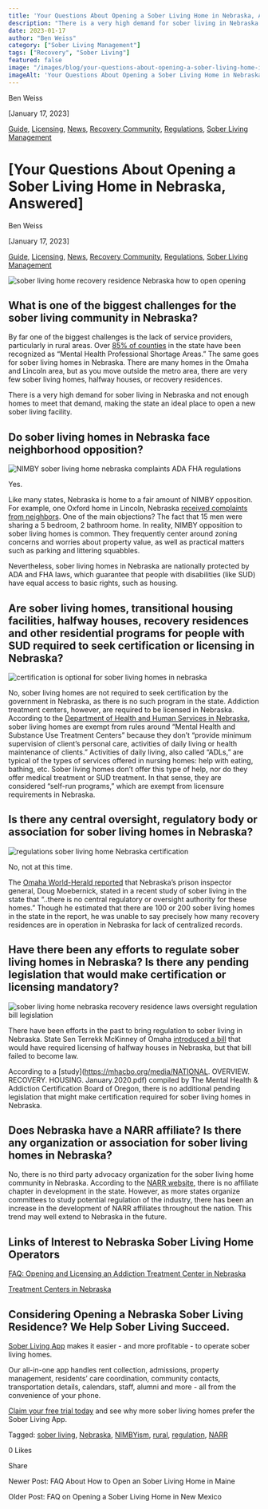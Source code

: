 ```yaml
---
title: 'Your Questions About Opening a Sober Living Home in Nebraska, Answered'
description: "There is a very high demand for sober living in Nebraska and not enough homes to meet that demand."
date: 2023-01-17
author: "Ben Weiss"
category: ["Sober Living Management"]
tags: ["Recovery", "Sober Living"]
featured: false
image: "/images/blog/your-questions-about-opening-a-sober-living-home-in-nebraska-answered/Screen_Shot_2023-01-10_at_6.05.36_PM.png"
imageAlt: 'Your Questions About Opening a Sober Living Home in Nebraska, Answered'
---
```


Ben Weiss

[January 17, 2023]

[Guide](/sober-living-app-blog/category/Guide), [Licensing](/sober-living-app-blog/category/Licensing), [News](/sober-living-app-blog/category/News), [Recovery Community](/sober-living-app-blog/category/Recovery+Community), [Regulations](/sober-living-app-blog/category/Regulations), [Sober Living Management](/sober-living-app-blog/category/Sober+Living+Management)

#  [Your Questions About Opening a Sober Living Home in Nebraska, Answered]

Ben Weiss

[January 17, 2023]

[Guide](/sober-living-app-blog/category/Guide), [Licensing](/sober-living-app-blog/category/Licensing), [News](/sober-living-app-blog/category/News), [Recovery Community](/sober-living-app-blog/category/Recovery+Community), [Regulations](/sober-living-app-blog/category/Regulations), [Sober Living Management](/sober-living-app-blog/category/Sober+Living+Management)

![sober living home recovery residence Nebraska how to open opening](/images/blog/your-questions-about-opening-a-sober-living-home-in-nebraska-answered/Screen_Shot_2023-01-10_at_4.00.50_PM.png)

## What is one of the biggest challenges for the sober living community in Nebraska? 

By far one of the biggest challenges is the lack of service providers, particularly in rural areas. Over [85% of counties](https://www.3newsnow.com/news/national/two-americas/rural-communities-lack-treatment-options-for-substance-use-disorders) in the state have been recognized as “Mental Health Professional Shortage Areas.” The same goes for sober living homes in Nebraska. There are many homes in the Omaha and Lincoln area, but as you move outside the metro area, there are very few sober living homes, halfway houses, or recovery residences. 

There is a very high demand for sober living in Nebraska and not enough homes to meet that demand, making the state an ideal place to open a new sober living facility. 

## Do sober living homes in Nebraska face neighborhood opposition? 

![NIMBY sober living home nebraska complaints ADA FHA regulations](/images/blog/your-questions-about-opening-a-sober-living-home-in-nebraska-answered/Screen_Shot_2023-01-10_at_4.00.28_PM.png)

Yes. 

Like many states, Nebraska is home to a fair amount of NIMBY opposition. For example, one Oxford home in Lincoln, Nebraska [received complaints from neighbors](https://journalstar.com/news/local/govt-and-politics/opponents-score-victory-in-complaints-over-sober-living-house-in-lincoln-with-14-residents/article_136d9e3e-f897-5538-a3e3-47049e0a5a2c.html). One of the main objections? The fact that 15 men were sharing a 5 bedroom, 2 bathroom home. In reality, NIMBY opposition to sober living homes is common. They frequently center around zoning concerns and worries about property value, as well as practical matters such as parking and littering squabbles. 

Nevertheless, sober living homes in Nebraska are nationally protected by ADA and FHA laws, which guarantee that people with disabilities (like SUD) have equal access to basic rights, such as housing. 

## Are sober living homes, transitional housing facilities, halfway houses, recovery residences and other residential programs for people with SUD required to seek certification or licensing in Nebraska?

![certification is optional for sober living homes in nebraska](/images/blog/your-questions-about-opening-a-sober-living-home-in-nebraska-answered/Screen_Shot_2023-01-10_at_6.05.36_PM.png)

No, sober living homes are not required to seek certification by the government in Nebraska, as there is no such program in the state. Addiction treatment centers, however, are required to be licensed in Nebraska. According to the [Department of Health and Human Services in Nebraska](https://dhhs.ne.gov/licensure/Pages/Mental-Health-Substance-Use-Treatment-Centers.aspx), sober living homes are exempt from rules around “Mental Health and Substance Use Treatment Centers” because they don’t “provide minimum supervision of client’s personal care, activities of daily living or health maintenance of clients.” Activities of daily living, also called “ADLs,” are typical of the types of services offered in nursing homes: help with eating, bathing, etc. Sober living homes don’t offer this type of help, nor do they offer medical treatment or SUD treatment. In that sense, they are considered “self-run programs,” which are exempt from licensure requirements in Nebraska. 

## Is there any central oversight, regulatory body or association for sober living homes in Nebraska? 

![regulations sober living home Nebraska certification](/images/blog/your-questions-about-opening-a-sober-living-home-in-nebraska-answered/Screen_Shot_2023-01-10_at_4.01.17_PM.png)

No, not at this time. 

The [Omaha World-Herald reported](https://omaha.com/news/local/crime-and-courts/no-licensing-little-oversight-omaha-owner-of-homes-for-sex-offenders-faces-his-own-charge/article_24f2084c-1e6e-11ed-9206-6f312de4bffa.html) that Nebraska’s prison inspector general, Doug Moebernick, stated in a recent study of sober living in the state that “..there is no central regulatory or oversight authority for these homes.” Though he estimated that there are 100 or 200 sober living homes in the state in the report, he was unable to say precisely how many recovery residences are in operation in Nebraska for lack of centralized records.

## Have there been any efforts to regulate sober living homes in Nebraska? Is there any pending legislation that would make certification or licensing mandatory? 

![sober living home nebraska recovery residence laws oversight regulation bill legislation](/images/blog/your-questions-about-opening-a-sober-living-home-in-nebraska-answered/Screen_Shot_2023-01-10_at_4.29.17_PM.png)

There have been efforts in the past to bring regulation to sober living in Nebraska. State Sen Terrekk McKinney of Omaha [introduced a bill](https://omaha.com/news/local/crime-and-courts/no-licensing-little-oversight-omaha-owner-of-homes-for-sex-offenders-faces-his-own-charge/article_24f2084c-1e6e-11ed-9206-6f312de4bffa.html) that would have required licensing of halfway houses in Nebraska, but that bill failed to become law. 

According to a [study](https://mhacbo.org/media/NATIONAL. OVERVIEW. RECOVERY. HOUSING. January.2020.pdf) compiled by The Mental Health & Addiction Certification Board of Oregon, there is no additional pending legislation that might make certification required for sober living homes in Nebraska. 

## Does Nebraska have a NARR affiliate? Is there any organization or association for sober living homes in Nebraska? 

No, there is no third party advocacy organization for the sober living home community in Nebraska. According to the [NARR website](https://narronline.org/), there is no affiliate chapter in development in the state. However, as more states organize committees to study potential regulation of the industry, there has been an increase in the development of NARR affiliates throughout the nation. This trend may well extend to Nebraska in the future. 

## Links of Interest to Nebraska Sober Living Home Operators

[FAQ: Opening and Licensing an Addiction Treatment Center in Nebraska ](https://behavehealth.com/blog/2022/3/22/faq-opening-and-licensing-an-addiction-treatment-center-in-nebraskanbsp)

[Treatment Centers in Nebraska ](https://bridge.behavehealth.com/rehabs/nebraska)

## Considering Opening a Nebraska Sober Living Residence? We Help Sober Living Succeed. 

[Sober Living App](/) makes it easier - and more profitable - to operate sober living homes. 

Our all-in-one app handles rent collection, admissions, property management, residents’ care coordination, community contacts, transportation details, calendars, staff, alumni and more - all from the convenience of your phone. 

[Claim your free trial today](https://behavehealth.com/get-started) and see why more sober living homes prefer the Sober Living App.

Tagged: [sober living](/sober-living-app-blog/tag/sober+living), [Nebraska](/sober-living-app-blog/tag/Nebraska), [NIMBYism](/sober-living-app-blog/tag/NIMBYism), [rural](https://soberlivingapp.com/sober-living-app-blog/tag/rural), [regulation](/sober-living-app-blog/tag/regulation), [NARR](/sober-living-app-blog/tag/NARR)

0 Likes

Share

Newer Post: FAQ About How to Open an Sober Living Home in Maine

Older Post: FAQ on Opening a Sober Living Home in New Mexico 